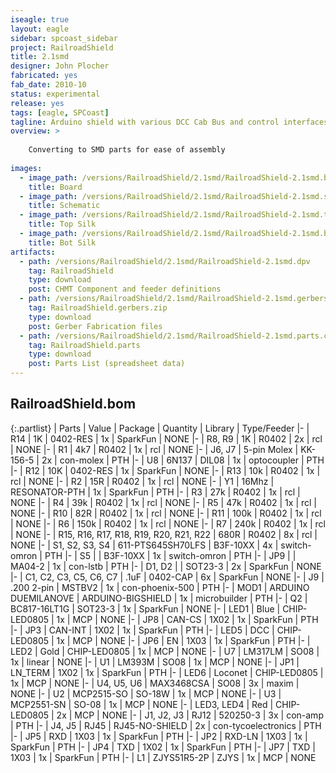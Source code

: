 ```yaml
---
iseagle: true
layout: eagle
sidebar: spcoast_sidebar
project: RailroadShield
title: 2.1smd
designer: John Plocher
fabricated: yes
fab_date: 2010-10
status: experimental
release: yes
tags: [eagle, SPCoast]
tagline: Arduino shield with various DCC Cab Bus and control interfaces
overview: >
    
    Converting to SMD parts for ease of assembly
    
images:
  - image_path: /versions/RailroadShield/2.1smd/RailroadShield-2.1smd.brd.png
    title: Board
  - image_path: /versions/RailroadShield/2.1smd/RailroadShield-2.1smd.sch.png
    title: Schematic
  - image_path: /versions/RailroadShield/2.1smd/RailroadShield-2.1smd.top.brd.png
    title: Top Silk
  - image_path: /versions/RailroadShield/2.1smd/RailroadShield-2.1smd.bot.brd.png
    title: Bot Silk
artifacts:
  - path: /versions/RailroadShield/2.1smd/RailroadShield-2.1smd.dpv
    tag: RailroadShield
    type: download
    post: CHMT Component and feeder definitions
  - path: /versions/RailroadShield/2.1smd/RailroadShield-2.1smd.gerbers.zip
    tag: RailroadShield.gerbers.zip
    type: download
    post: Gerber Fabrication files
  - path: /versions/RailroadShield/2.1smd/RailroadShield-2.1smd.parts.csv
    tag: RailroadShield.parts
    type: download
    post: Parts List (spreadsheet data)
---
```


## RailroadShield.bom

{:.partlist}
| Parts | Value | Package | Quantity | Library | Type/Feeder
|-
| R14 | 1K | 0402-RES | 1x | SparkFun | NONE
|-
| R8, R9 | 1K | R0402 | 2x | rcl | NONE
|-
| R1 | 4k7 | R0402 | 1x | rcl | NONE
|-
| J6, J7 | 5-pin Molex | KK-156-5 | 2x | con-molex | PTH
|-
| U8 | 6N137 | DIL08 | 1x | optocoupler | PTH
|-
| R12 | 10K | 0402-RES | 1x | SparkFun | NONE
|-
| R13 | 10k | R0402 | 1x | rcl | NONE
|-
| R2 | 15R | R0402 | 1x | rcl | NONE
|-
| Y1 | 16Mhz | RESONATOR-PTH | 1x | SparkFun | PTH
|-
| R3 | 27k | R0402 | 1x | rcl | NONE
|-
| R4 | 39k | R0402 | 1x | rcl | NONE
|-
| R5 | 47k | R0402 | 1x | rcl | NONE
|-
| R10 | 82R | R0402 | 1x | rcl | NONE
|-
| R11 | 100k | R0402 | 1x | rcl | NONE
|-
| R6 | 150k | R0402 | 1x | rcl | NONE
|-
| R7 | 240k | R0402 | 1x | rcl | NONE
|-
| R15, R16, R17, R18, R19, R20, R21, R22 | 680R | R0402 | 8x | rcl | NONE
|-
| S1, S2, S3, S4 |  611-PTS645SH70LFS | B3F-10XX | 4x | switch-omron | PTH
|-
| S5 |  | B3F-10XX | 1x | switch-omron | PTH
|-
| JP9 |  | MA04-2 | 1x | con-lstb | PTH
|-
| D1, D2 |  | SOT23-3 | 2x | SparkFun | NONE
|-
| C1, C2, C3, C5, C6, C7 | .1uF | 0402-CAP | 6x | SparkFun | NONE
|-
| J9 | .200 2-pin | MSTBV2 | 1x | con-phoenix-500 | PTH
|-
| MOD1 | ARDUINO DUEMILANOVE | ARDUINO-BIGSHIELD | 1x | microbuilder | PTH
|-
| Q2 | BC817-16LT1G | SOT23-3 | 1x | SparkFun | NONE
|-
| LED1 | Blue | CHIP-LED0805 | 1x | MCP | NONE
|-
| JP8 | CAN-CS | 1X02 | 1x | SparkFun | PTH
|-
| JP3 | CAN-INT | 1X02 | 1x | SparkFun | PTH
|-
| LED5 | DCC | CHIP-LED0805 | 1x | MCP | NONE
|-
| JP6 | EN | 1X03 | 1x | SparkFun | PTH
|-
| LED2 | Gold | CHIP-LED0805 | 1x | MCP | NONE
|-
| U7 | LM317LM | SO08 | 1x | linear | NONE
|-
| U1 | LM393M | SO08 | 1x | MCP | NONE
|-
| JP1 | LN_TERM | 1X02 | 1x | SparkFun | PTH
|-
| LED6 | Loconet | CHIP-LED0805 | 1x | MCP | NONE
|-
| U4, U5, U6 | MAX3468CSA | SO08 | 3x | maxim | NONE
|-
| U2 | MCP2515-SO | SO-18W | 1x | MCP | NONE
|-
| U3 | MCP2551-SN | SO-08 | 1x | MCP | NONE
|-
| LED3, LED4 | Red | CHIP-LED0805 | 2x | MCP | NONE
|-
| J1, J2, J3 | RJ12 | 520250-3 | 3x | con-amp | PTH
|-
| J4, J5 | RJ45 | RJ45-NO-SHIELD | 2x | con-tycoelectronics | PTH
|-
| JP5 | RXD | 1X03 | 1x | SparkFun | PTH
|-
| JP2 | RXD-LN | 1X03 | 1x | SparkFun | PTH
|-
| JP4 | TXD | 1X02 | 1x | SparkFun | PTH
|-
| JP7 | TXD | 1X03 | 1x | SparkFun | PTH
|-
| L1 | ZJYS51R5-2P | ZJYS | 1x | MCP | NONE
